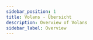 ```yaml
---
sidebar_position: 1
title: Volans - Übersicht
description: Overview of Volans
sidebar_label: Overview
---
```

